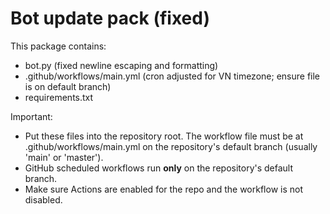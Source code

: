 # Bot update pack (fixed)
This package contains:
- bot.py (fixed newline escaping and formatting)
- .github/workflows/main.yml (cron adjusted for VN timezone; ensure file is on default branch)
- requirements.txt

Important:
- Put these files into the repository root. The workflow file must be at .github/workflows/main.yml on the repository's default branch (usually 'main' or 'master').
- GitHub scheduled workflows run **only** on the repository's default branch.
- Make sure Actions are enabled for the repo and the workflow is not disabled.
